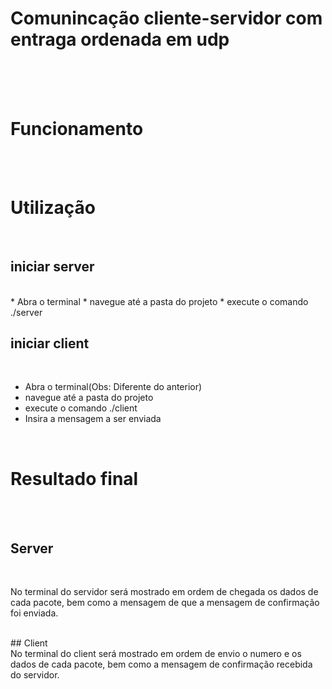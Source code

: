 # Comunincação cliente-servidor com entraga ordenada em udp 
<br />
<br />
<br />
 
 
# Funcionamento
 <br />
 <br />
 
 
 
# Utilização
 <br />
 
 
 
## iniciar server
 <br />
* Abra o terminal
* navegue até a pasta do projeto
* execute o comando ./server
<br />
 
 
## iniciar client
<br /> 
 
* Abra o terminal(Obs: Diferente do anterior)
* navegue até a pasta do projeto
* execute o comando ./client
* Insira a mensagem a ser enviada
 <br />
 
# Resultado final
 <br />


 <br />
 
## Server
 <br />

No terminal do servidor será mostrado em ordem de chegada os dados de cada pacote, bem como a mensagem de que a mensagem de confirmação foi enviada.
 
 <br />
## Client
<br />
No terminal do client será mostrado em ordem de envio o numero e os dados de cada pacote, bem como a mensagem de confirmação recebida do servidor.
 <br />
 
  
 
 